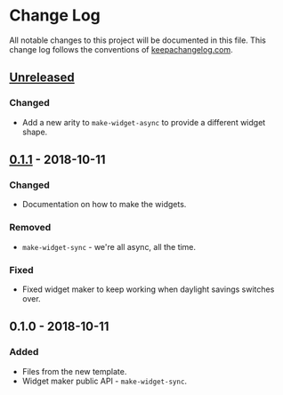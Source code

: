 # Change Log
All notable changes to this project will be documented in this file. This change log follows the conventions of [keepachangelog.com](http://keepachangelog.com/).

## [Unreleased]
### Changed
- Add a new arity to `make-widget-async` to provide a different widget shape.

## [0.1.1] - 2018-10-11
### Changed
- Documentation on how to make the widgets.

### Removed
- `make-widget-sync` - we're all async, all the time.

### Fixed
- Fixed widget maker to keep working when daylight savings switches over.

## 0.1.0 - 2018-10-11
### Added
- Files from the new template.
- Widget maker public API - `make-widget-sync`.

[Unreleased]: https://github.com/your-name/simple-pulsar-client/compare/0.1.1...HEAD
[0.1.1]: https://github.com/your-name/simple-pulsar-client/compare/0.1.0...0.1.1
